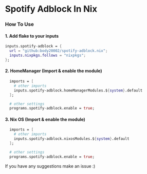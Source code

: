 # Spotify Adblock In Nix

### How To Use

#### 1. Add flake to your inputs
```nix
inputs.spotify-adblock = {
  url = "github:body20002/spotify-adblock.nix";
  inputs.nixpkgs.follows = "nixpkgs";
};
```

#### 2. HomeManager (Import & enable the module) 
```nix
  imports = [
    # other imports
    inputs.spotify-adblock.homeManagerModules.${system}.default
  ];

  # other settings
  programs.spotify-adblock.enable = true;
```

#### 3. Nix OS (Import & enable the module)
```nix
  imports = [
    # other imports
    inputs.spotify-adblock.nixosModules.${system}.default
  ];

  # other settings
  programs.spotify-adblock.enable = true;
```


If you have any suggestions make an issue :)
